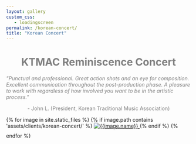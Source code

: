 ```yaml
---
layout: gallery
custom_css:
   - loadingscreen
permalink: /korean-concert/
title: "Korean Concert"
---
```

<div class="intro-text">
    <h1 style="color:grey;text-align:center;">KTMAC Reminiscence Concert</h1>
    <div class="container">
        <div class="row">
            <div class="col-xs-2 col-sm-2 col-md-2 col-lg-2">
            </div>
            <div class="col-xs-8 col-sm-8 col-md-8 col-lg-8" >
            <i style="color:grey;">"Punctual and professional. Great action shots and an eye for composition. Excellent communication throughout the post-production phase. A pleasure to work with regardless of how involved you want to be in the artistic process."</i>
            </div>
            <div class="col-xs-2 col-sm-2 col-md-2 col-lg-2">
            </div>
        </div>
    </div>
    <p style="color:grey;text-align:center;">- John L. (President, Korean Traditional Music Association)</p>
</div>
<section class="single-col" id="photos">
{% for image in site.static_files %}
	    {% if image.path contains 'assets/clients/korean-concert/' %}
    <a href="#index{{forloop.index}}" class="mobile-noclick">
		<img src="{{image.path}}" alt="{{image.name}}" id="index{{forloop.index}}" style="padding-bottom:10px;"/>
	</a>
	 {% endif %}
	{% endfor %}
</section>